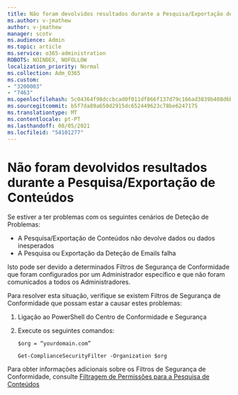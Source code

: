 ```yaml
---
title: Não foram devolvidos resultados durante a Pesquisa/Exportação de Conteúdos
ms.author: v-jmathew
author: v-jmathew
manager: scotv
ms.audience: Admin
ms.topic: article
ms.service: o365-administration
ROBOTS: NOINDEX, NOFOLLOW
localization_priority: Normal
ms.collection: Adm_O365
ms.custom:
- "3200003"
- "7463"
ms.openlocfilehash: 5c04364f98dccbcad0f011df866f137d79c166ad3839b408d6be447d50a87ac3
ms.sourcegitcommit: b5f7da89a650d2915dc652449623c78be6247175
ms.translationtype: MT
ms.contentlocale: pt-PT
ms.lasthandoff: 08/05/2021
ms.locfileid: "54101277"
---
```

# <a name="no-results-returned-during-content-searchexport"></a>Não foram devolvidos resultados durante a Pesquisa/Exportação de Conteúdos

Se estiver a ter problemas com os seguintes cenários de Deteção de Problemas:

- A Pesquisa/Exportação de Conteúdos não devolve dados ou dados inesperados
- A Pesquisa ou Exportação da Deteção de Emails falha

Isto pode ser devido a determinados Filtros de Segurança de Conformidade que foram configurados por um Administrador específico e que não foram comunicados a todos os Administradores.

Para resolver esta situação, verifique se existem Filtros de Segurança de Conformidade que possam estar a causar estes problemas:

1. Ligação ao PowerShell do Centro de Conformidade e Segurança
2. Execute os seguintes comandos:

    `$org = “yourdomain.com”`

    `Get-ComplianceSecurityFilter -Organization $org`

Para obter informações adicionais sobre os Filtros de Segurança de Conformidade, consulte [Filtragem de Permissões para a Pesquisa de Conteúdos](https://docs.microsoft.com/microsoft-365/compliance/permissions-filtering-for-content-search)
